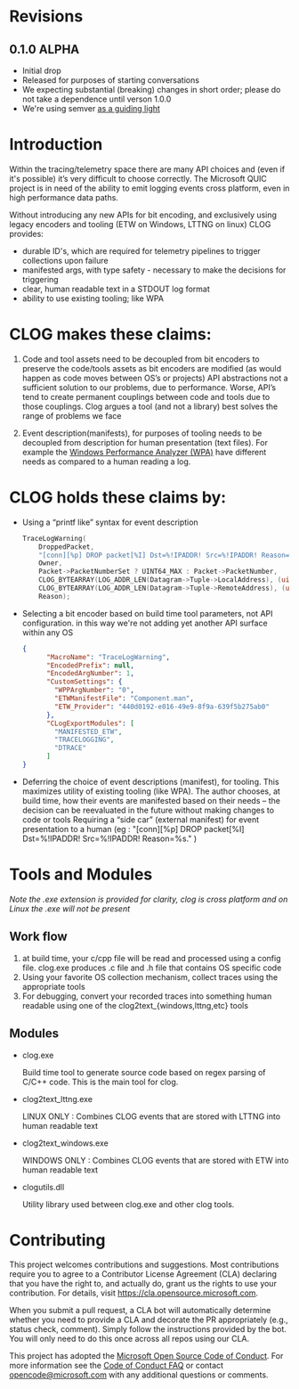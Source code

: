﻿# Revisions
## 0.1.0 ALPHA
* Initial drop
* Released for purposes of starting conversations
* We expecting substantial (breaking) changes in short order;  please do not take a dependence until verson 1.0.0
* We're using semver [as a guiding light](https://semver.org/spec/v2.0.0.html)


# Introduction
Within the tracing/telemetry space there are many API choices and (even if it's possible) it’s very difficult to choose correctly. The Microsoft QUIC project is in need of the ability to emit logging events cross platform, even in high performance data paths.

Without introducing any new APIs for bit encoding, and exclusively using legacy encoders and tooling (ETW on Windows, LTTNG on linux) CLOG provides:

* durable ID's, which are required for telemetry pipelines to trigger collections upon failure
* manifested args, with type safety - necessary to make the decisions for triggering
* clear, human readable text in a STDOUT log format
* ability to use existing tooling;  like WPA

# CLOG makes these claims:

1. Code and tool assets need to be decoupled from bit encoders to preserve the code/tools assets as bit encoders are modified (as would happen as code moves between OS’s or projects)
API abstractions not a sufficient solution to our problems, due to performance. Worse, API’s tend to create permanent couplings between code and tools due to those couplings.
Clog argues a tool (and not a library) best solves the range of problems we face

2. Event description(manifests), for purposes of tooling needs to be decoupled from description for human presentation (text files). For example the [Windows Performance Analyzer (WPA)](https://docs.microsoft.com/en-us/windows-hardware/test/wpt/windows-performance-analyzer) have different needs as compared to a human reading a log.


# CLOG holds these claims by:

* Using a “printf like” syntax for event description
    ```cpp
    TraceLogWarning(
        DroppedPacket,
        "[conn][%p] DROP packet[%I] Dst=%!IPADDR! Src=%!IPADDR! Reason=%s.",
        Owner,
        Packet->PacketNumberSet ? UINT64_MAX : Packet->PacketNumber,
        CLOG_BYTEARRAY(LOG_ADDR_LEN(Datagram->Tuple->LocalAddress), (uint8_t*)&Datagram->Tuple->LocalAddress),
        CLOG_BYTEARRAY(LOG_ADDR_LEN(Datagram->Tuple->RemoteAddress), (uint8_t*)&Datagram->Tuple->RemoteAddress),
        Reason);
    ```


* Selecting a bit encoder based on build time tool parameters, not API configuration. in this way we're not adding yet another API surface within any OS


    ```json
    {
          "MacroName": "TraceLogWarning",
          "EncodedPrefix": null,
          "EncodedArgNumber": 1,
          "CustomSettings": {
            "WPPArgNumber": "0",
            "ETWManifestFile": "Component.man",
            "ETW_Provider": "440d0192-e016-49e9-8f9a-639f5b275ab0"
          },
          "CLogExportModules": [
            "MANIFESTED_ETW",
            "TRACELOGGING",
            "DTRACE"
          ]
    }
    ```


* Deferring the choice of event descriptions (manifest), for tooling. This maximizes utility of existing tooling (like WPA). The author chooses, at build time, how their events are manifested based on their needs – the decision can be reevaluated in the future without making changes to code or tools
Requiring a “side car” (external manifest) for event presentation to a human (eg : "[conn][%p] DROP packet[%I] Dst=%!IPADDR! Src=%!IPADDR! Reason=%s." )


# Tools and Modules
*Note the .exe extension is provided for clarity,  clog is cross platform and on Linux the .exe will not be present*

## Work flow

1. at build time, your c/cpp file will be read and processed using a config file.  clog.exe produces .c file and .h file that contains OS specific code
2. Using your favorite OS collection mechanism, collect traces using the appropriate tools
3. For debugging, convert your recorded traces into something human readable using one of the clog2text_{windows,lttng,etc} tools


## Modules

* clog.exe
    
    Build time tool to generate source code based on regex parsing of C/C++ code.  This is the main tool for clog.

* clog2text_lttng.exe

    LINUX ONLY : Combines CLOG events that are stored with LTTNG into human readable text

* clog2text_windows.exe

    WINDOWS ONLY : Combines CLOG events that are stored with ETW into human readable text 
    
* clogutils.dll

    Utility library used between clog.exe and other clog tools.

# Contributing

This project welcomes contributions and suggestions.  Most contributions require you to agree to a
Contributor License Agreement (CLA) declaring that you have the right to, and actually do, grant us
the rights to use your contribution. For details, visit https://cla.opensource.microsoft.com.

When you submit a pull request, a CLA bot will automatically determine whether you need to provide
a CLA and decorate the PR appropriately (e.g., status check, comment). Simply follow the instructions
provided by the bot. You will only need to do this once across all repos using our CLA.

This project has adopted the [Microsoft Open Source Code of Conduct](https://opensource.microsoft.com/codeofconduct/).
For more information see the [Code of Conduct FAQ](https://opensource.microsoft.com/codeofconduct/faq/) or
contact [opencode@microsoft.com](mailto:opencode@microsoft.com) with any additional questions or comments.
